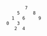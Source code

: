                       7
                   5     8
                 1   6     9
               0   3
                  2  4

